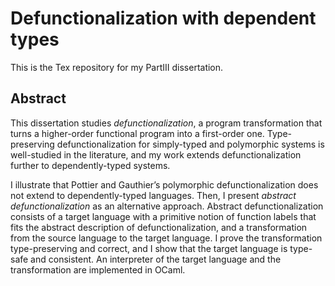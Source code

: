 # Defunctionalization with dependent types
This is the Tex repository for my PartIII dissertation.

## Abstract

This dissertation studies *defunctionalization*, a program transformation that turns a higher-order functional program into a first-order one. 
Type-preserving defunctionalization for
simply-typed and polymorphic systems is well-studied in the literature, and my work
extends defunctionalization further to dependently-typed systems.

I illustrate that Pottier and Gauthier’s polymorphic defunctionalization does not extend to
dependently-typed languages. Then, I present *abstract defunctionalization* as an alternative
approach. Abstract defunctionalization consists of a target language with a primitive
notion of function labels that fits the abstract description of defunctionalization, and a
transformation from the source language to the target language. I prove the transformation
type-preserving and correct, and I show that the target language is type-safe and consistent.
An interpreter of the target language and the transformation are implemented in OCaml.


